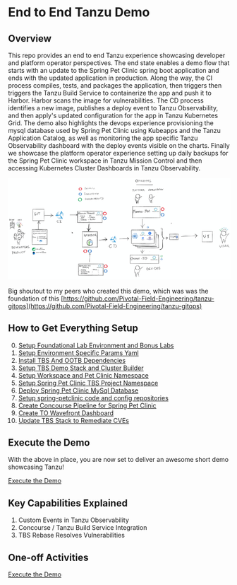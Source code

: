 # End to End Tanzu Demo

## Overview

This repo provides an end to end Tanzu experience showcasing developer and platform operator perspectives.  The end state enables a demo flow that starts with an update to the Spring Pet Clinic spring boot application and ends with the updated application in production.  Along the way, the CI process compiles, tests, and packages the application, then triggers then triggers the Tanzu Build Service to containerize the app and push it to Harbor.  Harbor scans the image for vulnerabilities.  The CD process identifies a new image, publishes a deploy event to Tanzu Observability, and then apply's updated configuration for the app in Tanzu Kubernetes Grid.  The demo also highlights the devops experience provisioning the mysql database used by Spring Pet Clinic using Kubeapps and the Tanzu Application Catalog, as well as monitoring the app specific Tanzu Observability dashboard with the deploy events visible on the charts.  Finally we showcase the platform operator experience setting up daily backups for the Spring Pet Clinic workspace in Tanzu Mission Control and then accessing Kubernetes Cluster Dashboards in Tanzu Observability.

![End to End Flow](docs/tanzu-e2e-cicd.png)

Big shoutout to my peers who created this demo, which was was the foundation of this [https://github.com/Pivotal-Field-Engineering/tanzu-gitops](https://github.com/Pivotal-Field-Engineering/tanzu-gitops)

## How to Get Everything Setup

0. [Setup Foundational Lab Environment and Bonus Labs](docs/00-tkg-lab-foundation.md)
1. [Setup Environment Specific Params Yaml](docs/01-environment-config.md)
2. [Install TBS And OOTB Dependencies](docs/02-tbs-base-install.md)
3. [Setup TBS Demo Stack and Cluster Builder](docs/03-tbs-custom-dependencies.md)
4. [Setup Workspace and Pet Clinic Namespace](docs/04-petclinic-workspace.md)
5. [Setup Spring Pet Clinic TBS Project Namespace](docs/05-petclinic-tbs-namespace.md)
6. [Deploy Spring Pet Clinic MySql Database](docs/06-petclinic-db.md)
7. [Setup spring-petclinic code and config repositories](docs/07-petclinic-repos.md)
8. [Create Concourse Pipeline for Spring Pet Clinic](docs/08-petclinic-pipeline.md)
9. [Create TO Wavefront Dashboard](docs/09-petclinic-dashboard.md)
10. [Update TBS Stack to Remediate CVEs](docs/10-tbs-stack-update.md)

## Execute the Demo

With the above in place, you are now set to deliver an awesome short demo showcasing Tanzu!

[Execute the Demo](docs/demo.md)

## Key Capabilities Explained

1. Custom Events in Tanzu Observability
2. Concourse / Tanzu Build Service Integration
3. TBS Rebase Resolves Vulnerabilities

## One-off Activities

[Execute the Demo](docs/one-off.md)